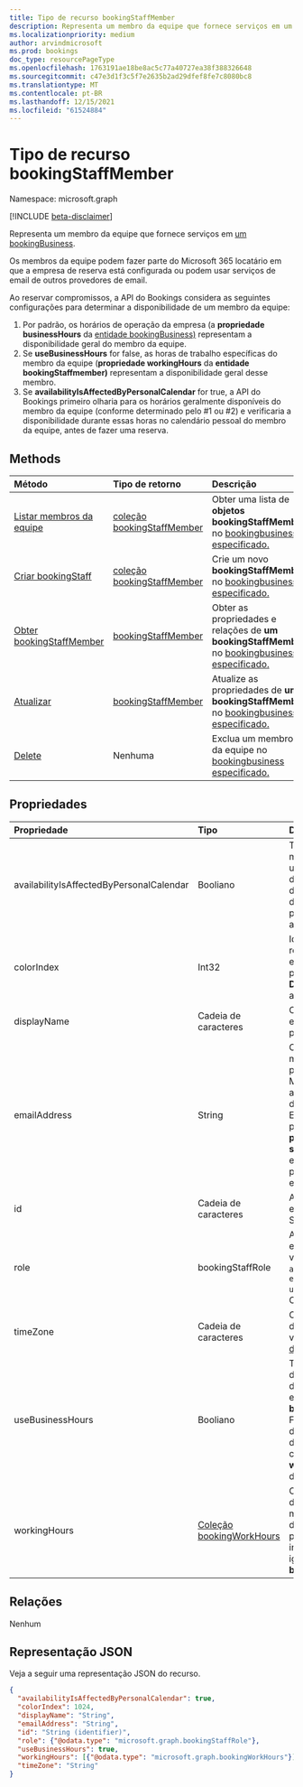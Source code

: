 ```yaml
---
title: Tipo de recurso bookingStaffMember
description: Representa um membro da equipe que fornece serviços em um bookingBusiness.
ms.localizationpriority: medium
author: arvindmicrosoft
ms.prod: bookings
doc_type: resourcePageType
ms.openlocfilehash: 1763191ae18be8ac5c77a40727ea38f388326648
ms.sourcegitcommit: c47e3d1f3c5f7e2635b2ad29dfef8fe7c8080bc8
ms.translationtype: MT
ms.contentlocale: pt-BR
ms.lasthandoff: 12/15/2021
ms.locfileid: "61524884"
---
```

# <a name="bookingstaffmember-resource-type"></a>Tipo de recurso bookingStaffMember

Namespace: microsoft.graph

 [!INCLUDE [beta-disclaimer](../../includes/beta-disclaimer.md)]
 
Representa um membro da equipe que fornece serviços em [um bookingBusiness](bookingbusiness.md).

Os membros da equipe podem fazer parte do Microsoft 365 locatário em que a empresa de reserva está configurada ou podem usar serviços de email de outros provedores de email.

Ao reservar compromissos, a API do Bookings considera as seguintes configurações para determinar a disponibilidade de um membro da equipe: 

1. Por padrão, os horários de operação da empresa (a **propriedade businessHours** da [entidade bookingBusiness)](bookingbusiness.md) representam a disponibilidade geral do membro da equipe.
2. Se **useBusinessHours** for false, as horas de trabalho específicas do membro da equipe (**propriedade workingHours** da **entidade bookingStaffmember)** representam a disponibilidade geral desse membro.
3. Se **availabilityIsAffectedByPersonalCalendar** for true, a API do Bookings primeiro olharia para os horários geralmente disponíveis do membro da equipe (conforme determinado pelo #1 ou #2) e verificaria a disponibilidade durante essas horas no calendário pessoal do membro da equipe, antes de fazer uma reserva.

## <a name="methods"></a>Methods

| Método           | Tipo de retorno    |Descrição|
|:---------------|:--------|:----------|
|[Listar membros da equipe](../api/bookingbusiness-list-staffmembers.md) | [coleção bookingStaffMember](bookingstaffmember.md) | Obter uma lista de **objetos bookingStaffMember** no [bookingbusiness especificado.](../resources/bookingbusiness.md) |
|[Criar bookingStaff](../api/bookingbusiness-post-staffmembers.md) | [coleção bookingStaffMember](bookingstaffmember.md) | Crie um novo **bookingStaffMember** no [bookingbusiness especificado.](../resources/bookingbusiness.md) |
|[Obter bookingStaffMember](../api/bookingstaffmember-get.md) | [bookingStaffMember](bookingstaffmember.md) |Obter as propriedades e relações de **um bookingStaffMember** no [bookingbusiness especificado.](../resources/bookingbusiness.md)|
|[Atualizar](../api/bookingstaffmember-update.md) | [bookingStaffMember](bookingstaffmember.md)    |Atualize as propriedades de **um bookingStaffMember** no [bookingbusiness especificado.](../resources/bookingbusiness.md)|
|[Delete](../api/bookingstaffmember-delete.md) | Nenhuma |Exclua um membro da equipe no [bookingbusiness especificado.](../resources/bookingbusiness.md) |

## <a name="properties"></a>Propriedades
| Propriedade     | Tipo   |Descrição|
|:---------------|:--------|:----------|
|availabilityIsAffectedByPersonalCalendar|Booliano|True significa que, se o membro da equipe for um usuário Microsoft 365, a API do Bookings verificaria a disponibilidade do membro da equipe em seu calendário pessoal no Microsoft 365, antes de fazer uma reserva. |
|colorIndex|Int32|Identifica uma cor para representar o membro da equipe. A cor corresponde à paleta de cores na página **Detalhes da** Equipe no aplicativo Bookings.|
|displayName|Cadeia de caracteres|O nome do membro da equipe, conforme exibido para os clientes. Obrigatório.|
|emailAddress|String|O endereço de email do membro da equipe. Isso pode estar no mesmo Microsoft 365 locatário que a empresa ou em um domínio de email diferente. Esse endereço de email pode ser usado **se a propriedade sendConfirmationsToOwner** estiver definida como true na política de agendamento da empresa. Obrigatório.|
|id|Cadeia de caracteres| A ID do membro da equipe, em um formato GUID. Somente leitura.|
|role|bookingStaffRole| A função do membro da equipe na empresa. Os valores possíveis são: `guest` `administrator` , , e `viewer` `externalGuest` `unknownFutureValue` . Obrigatório.|
|timeZone|Cadeia de caracteres|O fuso horário do membro da equipe. Para uma lista de valores possíveis, consulte [dateTimeTimeZone](datetimetimezone.md).|
|useBusinessHours|Booliano|True significa que a disponibilidade do membro da equipe está conforme especificado na **propriedade businessHours** da empresa. False significa que a disponibilidade é determinada pela configuração da propriedade **workingHours** do membro da equipe.|
|workingHours|[Coleção bookingWorkHours](bookingworkhours.md)|O intervalo de horas a cada dia da semana que o membro da equipe está disponível para reserva. Por padrão, eles são inicializados para serem iguais à **propriedade businessHours** da empresa.|

## <a name="relationships"></a>Relações
Nenhum


## <a name="json-representation"></a>Representação JSON

Veja a seguir uma representação JSON do recurso.

<!-- {
  "blockType": "resource",
  "optionalProperties": [

  ],
  "@odata.type": "microsoft.graph.bookingStaffMember"
}-->

```json
{
  "availabilityIsAffectedByPersonalCalendar": true,
  "colorIndex": 1024,
  "displayName": "String",
  "emailAddress": "String",
  "id": "String (identifier)",
  "role": {"@odata.type": "microsoft.graph.bookingStaffRole"},
  "useBusinessHours": true,
  "workingHours": [{"@odata.type": "microsoft.graph.bookingWorkHours"}],
  "timeZone": "String"
}

```

<!-- uuid: 8fcb5dbc-d5aa-4681-8e31-b001d5168d79
2015-10-25 14:57:30 UTC -->
<!--
{
  "type": "#page.annotation",
  "description": "bookingStaffMember resource",
  "keywords": "",
  "section": "documentation",
  "tocPath": "",
  "suppressions": []
}
-->


